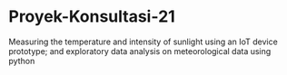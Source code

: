 # Proyek-Konsultasi-21
Measuring the temperature and intensity of sunlight using an IoT device prototype; and exploratory data analysis on meteorological data using python
